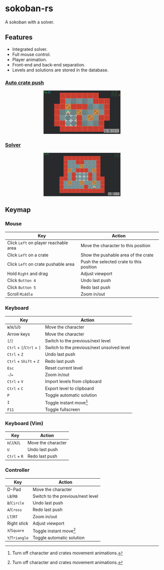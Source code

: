 # sokoban-rs

A sokoban with a solver.

## Features

- Integrated solver.
- Full mouse control.
- Player animation.
- Front-end and back-end separation.
- Levels and solutions are stored in the database.

### [Auto crate push](docs/auto_crate_push.md)

<p align="center"><img src="./docs/auto_crate_push.gif" width=50%></p>

### [Solver](docs/solver.md)

<p align="center"><img src="./docs/auto_solve.gif" width=50%></p>

## Keymap

### Mouse

| Key                                   | Action                                   |
|---------------------------------------|------------------------------------------|
| Click `Left` on player reachable area | Move the character to this position      |
| Click `Left` on a crate               | Show the pushable area of the crate      |
| Click `Left` on crate pushable area   | Push the selected crate to this position |
| Hold `Right` and drag                 | Adjust viewport                          |
| Click `Button 4`                      | Undo last push                           |
| Click `Button 5`                      | Redo last push                           |
| Scroll `Middle`                       | Zoom in/out                              |

### Keyboard

| Key                       | Action                                     |
| ------------------------- | ------------------------------------------ |
| `W`/`A`/`S`/`D`           | Move the character                         |
| Arrow keys                | Move the character                         |
| `[`/`]`                   | Switch to the previous/next level          |
| `Ctrl` + `[`/`Ctrl` + `]` | Switch to the previous/next unsolved level |
| `Ctrl` + `Z`              | Undo last push                             |
| `Ctrl` + `Shift` + `Z`    | Redo last push                             |
| `Esc`                     | Reset current level                        |
| `-`/`=`                   | Zoom in/out                                |
| `Ctrl` + `V`              | Import levels from clipboard               |
| `Ctrl` + `C`              | Export level to clipboard                  |
| `P`                       | Toggle automatic solution                  |
| `I`                       | Toggle instant move[^1]                    |
| `F11`                     | Toggle fullscreen                          |

### Keyboard (Vim)

| Key             | Action                            |
|-----------------|-----------------------------------|
| `H`/`J`/`K`/`L` | Move the character                |
| `U`             | Undo last push                    |
| `Ctrl` + `R`    | Redo last push                    |

### Controller

| Key            | Action                            |
| -------------- | --------------------------------- |
| D-Pad          | Move the character                |
| `LB`/`RB`      | Switch to the previous/next level |
| `B`/`Circle`   | Undo last push                    |
| `A`/`Cross`    | Redo last push                    |
| `LT`/`RT`      | Zoom in/out                       |
| Right stick    | Adjust viewport                   |
| `X`/`Square`   | Toggle instant move[^1]           |
| `Y`/`Triangle` | Toggle automatic solution         |

[^1]: Turn off character and crates movement animations.
